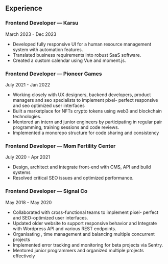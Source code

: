 ## Experience

### Frontend Developer — **Karsu**

March 2023 - Dec 2023

- Developed fully responsive UI for a human resource management system with automation features.
- Translated business requirements into robust SaaS software.
- Created a custom calendar using Vue and moment.js.

### Frontend Developer — **Pioneer Games**

July 2021 - Jan 2022 

- Working closely with UX designers, backend developers, product managers and seo specialists to implement pixel- perfect responsive and seo optimized user interfaces
- Built a marketplace for NFTs crypto tokens using web3 and
blockchain technologies.
- Mentored an intern and junior engineers by participating in
regular pair programming, training sessions and code reviews.
- Implemented a monorepo structure for code sharing and
consistency

### Frontend Developer — **Mom Fertility Center**

July 2020 - Apr 2021 

- Design, architect and integrate front-end with CMS, API and
build systems
- Resolved critical SEO issues and optimized performance.

### Frontend Developer — **Signal Co**

May 2018 - May 2020

- Collaborated with cross-functional teams to implement pixel-
perfect and SEO-optimized user interfaces.
- Updated older website to support responsive behavior and
Integrate with Wordpress API and various REST endpoints.
- Organisating , time management and balancing multiple
concurrent projects
- Implemented error tracking and monitoring for beta projects
via Sentry.
- Mentored junior programmers and organized multiple
projects effectively

